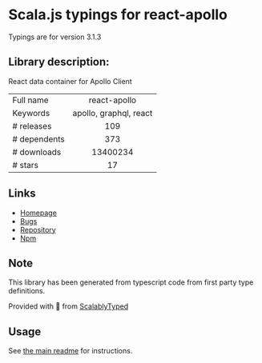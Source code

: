 
# Scala.js typings for react-apollo

Typings are for version 3.1.3

## Library description:
React data container for Apollo Client

|                    |                 |
| ------------------ | :-------------: |
| Full name          | react-apollo |
| Keywords           | apollo, graphql, react |
| # releases         | 109 |
| # dependents       | 373 |
| # downloads        | 13400234 |
| # stars            | 17 |

## Links
- [Homepage](https://github.com/apollographql/react-apollo#readme)
- [Bugs](https://github.com/apollographql/react-apollo/issues)
- [Repository](https://github.com/apollographql/react-apollo)
- [Npm](https://www.npmjs.com/package/react-apollo)
    


## Note
This library has been generated from typescript code from first party type definitions.

Provided with :purple_heart: from [ScalablyTyped](https://github.com/oyvindberg/ScalablyTyped)

## Usage
See [the main readme](../../readme.md) for instructions.


